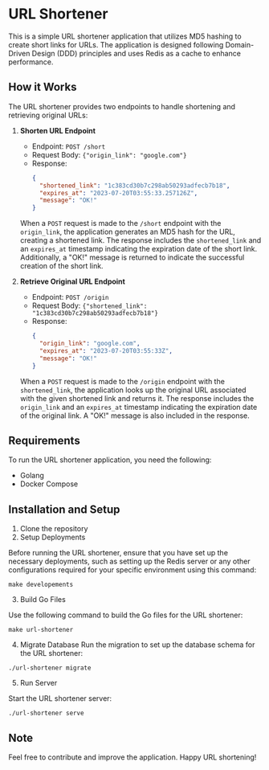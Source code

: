 # URL Shortener

This is a simple URL shortener application that utilizes MD5 hashing to create short links for URLs. The application is designed following Domain-Driven Design (DDD) principles and uses Redis as a cache to enhance performance.

## How it Works

The URL shortener provides two endpoints to handle shortening and retrieving original URLs:

1. **Shorten URL Endpoint**

   - Endpoint: `POST /short`
   - Request Body: `{"origin_link": "google.com"}`
   - Response: 
     ```json
     {
       "shortened_link": "1c383cd30b7c298ab50293adfecb7b18",
       "expires_at": "2023-07-20T03:55:33.257126Z",
       "message": "OK!"
     }
     ```

   When a `POST` request is made to the `/short` endpoint with the `origin_link`, the application generates an MD5 hash for the URL, creating a shortened link. The response includes the `shortened_link` and an `expires_at` timestamp indicating the expiration date of the short link. Additionally, a "OK!" message is returned to indicate the successful creation of the short link.

2. **Retrieve Original URL Endpoint**

   - Endpoint: `POST /origin`
   - Request Body: `{"shortened_link": "1c383cd30b7c298ab50293adfecb7b18"}`
   - Response: 
     ```json
     {
       "origin_link": "google.com",
       "expires_at": "2023-07-20T03:55:33Z",
       "message": "OK!"
     }
     ```

   When a `POST` request is made to the `/origin` endpoint with the `shortened_link`, the application looks up the original URL associated with the given shortened link and returns it. The response includes the `origin_link` and an `expires_at` timestamp indicating the expiration date of the original link. A "OK!" message is also included in the response.

## Requirements

To run the URL shortener application, you need the following:

- Golang
- Docker Compose

## Installation and Setup

1. Clone the repository
2. Setup Deployments

Before running the URL shortener, ensure that you have set up the necessary deployments, such as setting up the Redis server or any other configurations required for your specific environment using this command:
```
make developements
```


3. Build Go Files

Use the following command to build the Go files for the URL shortener:
```
make url-shortener
```

4. Migrate Database
Run the migration to set up the database schema for the URL shortener:
```
./url-shortener migrate
```

5. Run Server

Start the URL shortener server:
```
./url-shortener serve
```

## Note

Feel free to contribute and improve the application. Happy URL shortening!




